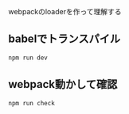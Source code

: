 webpackのloaderを作って理解する

## babelでトランスパイル
```bash
npm run dev
```

## webpack動かして確認
```bash
npm run check
```